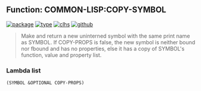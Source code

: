## Function: COMMON-LISP:COPY-SYMBOL
[![package](https://img.shields.io/badge/Package-COMMON--LISP-5f9ea0.svg?style=social&colorA=999999)](../) [![type](https://img.shields.io/badge/Type-Function-5f9ea0.svg?style=social&colorA=999999)](../#function) [![clhs](https://img.shields.io/badge/CLHS-COPY--SYMBOL-5f9ea0.svg?style=social&colorA=999999)](http://www.lispworks.com/documentation/HyperSpec/Body/f_cp_sym.htm) [![github](https://img.shields.io/badge/GitHub-View_the_source-5f9ea0.svg?style=social&colorA=999999&logo=github)](https://github.com/sbcl/sbcl/blob/master/src/code/symbol.lisp/) 

> Make and return a new uninterned symbol with the same print name
> as SYMBOL. If COPY-PROPS is false, the new symbol is neither bound
> nor fbound and has no properties, else it has a copy of SYMBOL's
> function, value and property list.

### Lambda list
```
(SYMBOL &OPTIONAL COPY-PROPS)
```
